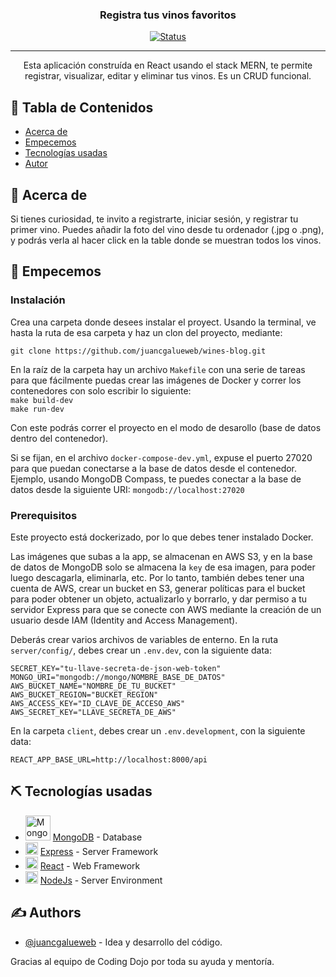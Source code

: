 <h3 align="center">Registra tus vinos favoritos</h3>

<div align="center">

[![Status](https://img.shields.io/badge/status-active-success.svg)]()

<!-- [![GitHub Issues](https://img.shields.io/github/issues/kylelobo/The-Documentation-Compendium.svg)](https://github.com/kylelobo/The-Documentation-Compendium/issues)
[![GitHub Pull Requests](https://img.shields.io/github/issues-pr/kylelobo/The-Documentation-Compendium.svg)](https://github.com/kylelobo/The-Documentation-Compendium/pulls)
[![License](https://img.shields.io/badge/license-MIT-blue.svg)](/LICENSE) -->

</div>

---

<p align="center"> Esta aplicación construída en React usando el stack MERN, te permite registrar, visualizar, editar y eliminar tus vinos. Es un CRUD funcional.
    <br> 
</p>

## 📝 Tabla de Contenidos

<!-- - [Deployment](#deployment) -->

- [Acerca de](#about)
- [Empecemos](#getting_started)
- [Tecnologías usadas](#built_using)
- [Autor](#authors)
  <!-- - [TODO](../TODO.md) -->
  <!-- - [Usage](#usage) -->
  <!-- - [Contributing](../CONTRIBUTING.md) -->
  <!-- - [Acknowledgments](#acknowledgement) -->

## 🧐 Acerca de <a name = "about"></a>

Si tienes curiosidad, te invito a registrarte, iniciar sesión, y registrar tu primer vino. Puedes añadir la foto del vino desde tu ordenador (.jpg o .png), y podrás verla al hacer click en la table donde se muestran todos los vinos.

## 🏁 Empecemos <a name = "getting_started"></a>

### Instalación

Crea una carpeta donde desees instalar el proyect. Usando la terminal, ve hasta la ruta de esa carpeta y haz un clon del proyecto, mediante:

```
git clone https://github.com/juancgalueweb/wines-blog.git
```

En la raíz de la carpeta hay un archivo `Makefile` con una serie de tareas para que fácilmente puedas crear las imágenes de Docker y correr los contenedores con solo escribir lo siguiente: <br>
`make build-dev` <br>
`make run-dev` <br>

Con este podrás correr el proyecto en el modo de desarollo (base de datos dentro del contenedor).

Si se fijan, en el archivo `docker-compose-dev.yml`, expuse el puerto 27020 para que puedan conectarse a la base de datos desde el contenedor. Ejemplo, usando MongoDB Compass, te puedes conectar a la base de datos desde la siguiente URI: `mongodb://localhost:27020`

### Prerequisitos

Este proyecto está dockerizado, por lo que debes tener instalado Docker.

Las imágenes que subas a la app, se almacenan en AWS S3, y en la base de datos de MongoDB solo se almacena la `key` de esa imagen, para poder luego descagarla, eliminarla, etc. Por lo tanto, también debes tener una cuenta de AWS, crear un bucket en S3, generar políticas para el bucket para poder obtener un objeto, actualizarlo y borrarlo, y dar permiso a tu servidor Express para que se conecte con AWS mediante la creación de un usuario desde IAM (Identity and Access Management).

Deberás crear varios archivos de variables de enterno. En la ruta `server/config/`, debes crear un `.env.dev`, con la siguiente data:

```
SECRET_KEY="tu-llave-secreta-de-json-web-token"
MONGO_URI="mongodb://mongo/NOMBRE_BASE_DE_DATOS"
AWS_BUCKET_NAME="NOMBRE_DE_TU_BUCKET"
AWS_BUCKET_REGION="BUCKET_REGION"
AWS_ACCESS_KEY="ID_CLAVE_DE_ACCESO_AWS"
AWS_SECRET_KEY="LLAVE_SECRETA_DE_AWS"
```

En la carpeta `client`, debes crear un `.env.development`, con la siguiente data:

```
REACT_APP_BASE_URL=http://localhost:8000/api
```

## ⛏️ Tecnologías usadas <a name = "built_using"></a>

- <img src="https://upload.wikimedia.org/wikipedia/commons/9/93/MongoDB_Logo.svg" alt="MongoDB icon" style="display: inline-block; width: 40px"> [MongoDB](https://www.mongodb.com/) - Database
- <img src="https://upload.wikimedia.org/wikipedia/commons/6/64/Expressjs.png" alt="ExpressJS icon" style="display: inline-block; height: 20px"> [Express](https://expressjs.com/) - Server Framework
- <img src="https://upload.wikimedia.org/wikipedia/commons/a/a7/React-icon.svg" alt="ReactJS icon" style="display: inline-block; width: 20px"> [React](https://reactjs.org/) - Web Framework
- <img src="https://upload.wikimedia.org/wikipedia/commons/d/d9/Node.js_logo.svg" alt="NodeJS icon" style="display: inline-block; width: 20px"> [NodeJs](https://nodejs.org/en/) - Server Environment

## ✍️ Authors <a name = "authors"></a>

- [@juancgalueweb](https://github.com/juancgalueweb/) - Idea y desarrollo del código.

Gracias al equipo de Coding Dojo por toda su ayuda y mentoría.

